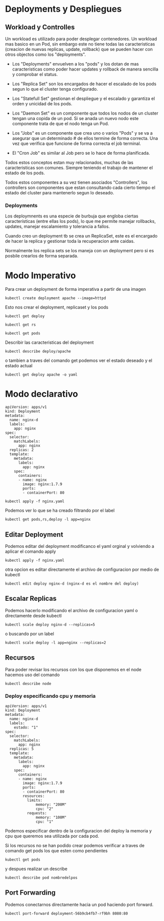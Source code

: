 # Deployments y Despliegues

## Workload y Controlles
Un workload es utilizado para poder desplegar contenedores. Un workload mas basico en un Pod, sin embargo este no tiene todas las caracteristicas (creacion de nuevas replicas, update, rollback) que se pueden hacer con otros objectos como los "deployments".

- Los "Deployments" envuelven a los "pods" y los dotan de mas caracteristicas como poder hacer updates y rollback de manera sencilla y comprobar el status.

- Los "Replica Set" son los encargados de hacer el escalado de los pods segun lo que el cluster tenga configurado.

- Los "Statefull Set" gestionan el despliegue y el escalado y garantiza el orden y unicidad de los pods.

- Los "Daemon Set" es un componente que todos los nodos de un cluster tengan una copida de un pod. Si se anada un nuevo nodo este componente trata de que el nodo tenga un Pod.

- Los "Jobs" es un componente que crea uno o varios "Pods" y se va a asegurar que un determinado # de ellos termine de forma correcta. Una vez que verifica que funcione de forma correcta el job terminal.

- El "Cron Job" es similar al Job pero se lo hace de forma planificada.

Todos estos conceptos estan muy relacionados, muchas de las caracteristicas son comunes. Siempre teniendo el trabajo de mantener el estado de los pods.

Todos estos componentes a su vez tienen asociados "Controllers", los controllers son componentes que estan consultando cada cierto tiempo el estado del cluster para mantenerlo segun lo deseado.

### Deployments
Los deploymnents es una especie de burbuja que engloba ciertas características  (entre ellas los pods), lo que me permite manejar rollbacks, updates, manejar escalamiento y tolerancia a fallos.

Cuando creo un deployment tb se crea un ReplicaSet, este es el encargado de hacer la replica y gestionar toda la recuperacion ante caidas.

Normalmente los replica sets se los maneja con un deployment pero si es posbile crearlos de forma separada.

# Modo Imperativo

Para crear un deployment de forma imperativa a partir de una imagen
```
kubectl create deployment apache --image=httpd
```

Esto nos crear el deployment, replicaset y los pods

```
kubectl get deploy
```

```
kubectl get rs
```

```
kubectl get pods
```

Describir las caracteristicas del deployment

```
kubectl describe deploy/apache
```

o tambien a traves del comando get podemos ver el estado deseado y el estado actual

```
kubectl get deploy apache -o yaml
```

# Modo declarativo

```
apiVersion: apps/v1
kind: Deployment
metadata:
  name: nginx-d
  labels:
    app: nginx
spec:
  selector:
    matchLabels:
      app: nginx
  replicas: 2 
  template:
    metadata:
      labels:
        app: nginx
    spec:
      containers:
      - name: nginx
        image: nginx:1.7.9
        ports:
        - containerPort: 80
```

```
kubectl apply -f nginx.yaml
```

Podemos ver lo que se ha creado filtrando por el label
```
kubectl get pods,rs,deploy -l app=nginx
```

## Editar Deployment

Podemos editar del deployment modificanco el yaml orginal y volviendo a aplicar el comando apply

```
kubectl apply -f nginx.yaml
```

otra opcion es editar directamente el archivo de configuracion por medio de kubectl

```
kubectl edit deploy nginx-d (nginx-d es el nombre del deploy)
```

## Escalar Replicas
Podemos hacerlo modificando el archivo de configuracion yaml o directamente desde kubectl

```
kubectl scale deploy nginx-d --replicas=5
```

o buscando por un label

```
kubectl scale deploy -l app=nginx --replicas=2
```

## Recursos
Para poder revisar los recursos con los que disponemos en el node hacemos uso del comando

```
kubectl describe node
```

### Deploy especificando cpu y memoria

```
apiVersion: apps/v1
kind: Deployment
metadata:
  name: nginx-d
  labels:
    estado: "1"
spec:
  selector:
    matchLabels:
      app: nginx
  replicas: 5
  template:
    metadata:
      labels:
        app: nginx
    spec:
      containers:
      - name: nginx
        image: nginx:1.7.9
        ports:
        - containerPort: 80
        resources:
          limits:
              memory: "200M"
              cpu: "2"
          requests:
              memory: "100M" 
              cpu: "1"
```

Podemos especificar dentro de la configuracion del deploy la memoria y  cpu que queremos sea utilizada por cada pod.

Si los recursos no se han podido crear podemos verificar a traves de comando get pods los que esten como pendientes

```
kubectl get pods
```

y despues realizar un describe

```
kubectl describe pod nombredelpos
```

## Port Forwarding
Podemos conectarnos directamente hacia un pod haciendo port forward.

```
kubectl port-forward deployment-56b9cb4fb7-rf9bh 8080:80 
```